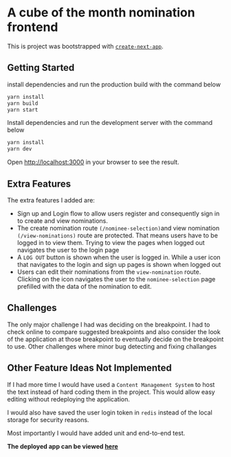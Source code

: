 # A cube of the month nomination frontend

This is project was bootstrapped with [`create-next-app`](https://github.com/vercel/next.js/tree/canary/packages/create-next-app).

## Getting Started

install dependencies and run the production build with the command below

```bash
yarn install
yarn build
yarn start
```

Install dependencies and run the development server with the command below

```bash
yarn install
yarn dev
```

Open [http://localhost:3000](http://localhost:3000) in your browser to see the result.

## Extra Features

The extra features I added are:

-   Sign up and Login flow to allow users register and consequently sign in to create and view nominations.
-   The create nomination route `(/nominee-selection)`and view nomination `(/view-nominations)` route are protected. That means users have to be logged in to view them. Trying to view the pages when logged out navigates the user to the login page
-   A `LOG OUT` button is shown when the user is logged in. While a user icon that navigates to the login and sign up pages is shown when logged out
-   Users can edit their nominations from the `view-nomination` route. Clicking on the icon navigates the user to the `nominee-selection` page prefilled with the data of the nomination to edit.

## Challenges

The only major challenge I had was deciding on the breakpoint. I had to check online to compare suggested breakpoints and also consider the look of the application at those breakpoint to eventually decide on the breakpoint to use. Other challenges where minor bug detecting and fixing challanges

## Other Feature Ideas Not Implemented

If I had more time I would have used a `Content Management System` to host the text instead of hard coding them in the project. This would allow easy editing without redeploying the application.

I would also have saved the user login token in `redis` instead of the local storage for security reasons.

Most importantly I would have added unit and end-to-end test.

**The deployed app can be viewed [here](https://cube-nomination.vercel.app/)**
